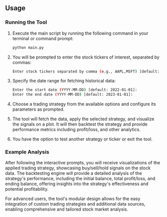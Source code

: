 ## Usage

### Running the Tool

1. Execute the main script by running the following command in your terminal or command prompt:
    ```sh
    python main.py
    ```

2. You will be prompted to enter the stock tickers of interest, separated by commas:
    ```sh
    Enter stock tickers separated by comma (e.g., AAPL,MSFT) [default: AAPL]:
    ```

3. Specify the date range for fetching historical data:
    ```sh
    Enter the start date (YYYY-MM-DD) [default: 2022-01-01]:
    Enter the end date (YYYY-MM-DD) [default: 2023-01-01]:
    ```

4. Choose a trading strategy from the available options and configure its parameters as prompted.

5. The tool will fetch the data, apply the selected strategy, and visualize the signals on a plot. It will then backtest the strategy and provide performance metrics including profit/loss, and other analytics.

6. You have the option to test another strategy or ticker or exit the tool.

### Example Analysis

After following the interactive prompts, you will receive visualizations of the applied trading strategy, showcasing buy/sell/hold signals on the stock data. The backtesting engine will provide a detailed analysis of the strategy's performance, including the initial balance, total profit/loss, and ending balance, offering insights into the strategy's effectiveness and potential profitability.

For advanced users, the tool's modular design allows for the easy integration of custom trading strategies and additional data sources, enabling comprehensive and tailored stock market analysis.

